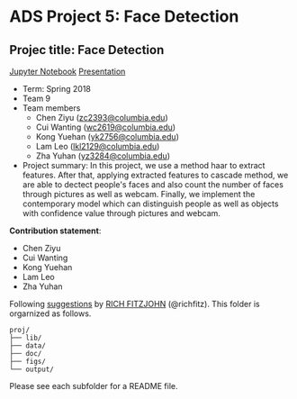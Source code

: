 # ADS Project 5: Face Detection

## Projec title: Face Detection

[Jupyter Notebook](doc/)
[Presentation](doc/)

+ Term: Spring 2018
+ Team 9
+ Team members
	+ Chen Ziyu (zc2393@columbia.edu)
	+ Cui Wanting (wc2619@columbia.edu)
	+ Kong Yuehan (yk2756@columbia.edu)
	+ Lam Leo (lkl2129@columbia.edu)
	+ Zha Yuhan (yz3284@columbia.edu)
+ Project summary: In this project, we use a method haar to extract features. After that, applying extracted features to cascade method, we are able to dectect people's faces and also count the number of faces through pictures as well as webcam. Finally, we implement the contemporary model which can distinguish people as well as objects with confidence value through pictures and webcam. 
	
**Contribution statement**: 
+ Chen Ziyu
+ Cui Wanting
+ Kong Yuehan
+ Lam Leo
+ Zha Yuhan

Following [suggestions](http://nicercode.github.io/blog/2013-04-05-projects/) by [RICH FITZJOHN](http://nicercode.github.io/about/#Team) (@richfitz). This folder is orgarnized as follows.

```
proj/
├── lib/
├── data/
├── doc/
├── figs/
└── output/
```

Please see each subfolder for a README file.
